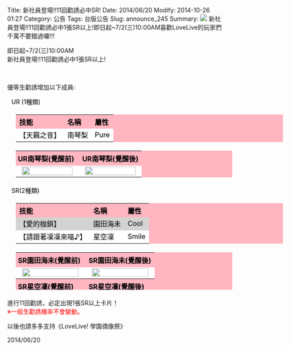 Title: 新社員登場!!11回勸誘必中SR!
Date: 2014/06/20
Modify: 2014-10-26 01:27
Category: 公告
Tags: 台版公告
Slug: announce_245
Summary: <img src="http://seudo.github.io/llsif_tw/images/S3_kotori_2.png"> 新社員登場!!11回勸誘必中1張SR以上!即日起~7/2(三)10:00AM喜歡LoveLive的玩家們千萬不要錯過囉!!!

<div class="content_news">
<div class="note">
<p>即日起~7/2(三)10:00AM
  <br />
新社員登場!!11回勸誘必中1張SR以上!</p>
<br />
<p>優等生勸誘增加以下成員:</p>
<p><span style="color:black; padding-left:10px;">UR (1種類)</span></p>
<table id="table2" style="width: 622px; color: black; background: none repeat scroll 0% 0% lightpink; text-align: left; margin: 20px;">
<tbody>
<tr>
<th>技能</th>
<th>名稱</th>
<th>屬性</th>
</tr>
<tr style="background-color: white;">
<td style="height: 17px;">【天籟之音】</td>
<td>南琴梨</td>
<td>Pure</td>
</tr>
</tbody>
</table>
<table width="70%" id="table2" style=" color: black; background: none repeat scroll 0% 0% lightpink; text-align: left; margin: 20px; ">
<tr>
<th width="50%" style="padding:5px;">UR南琴梨(覺醒前)</th>
<th width="50%">UR南琴梨(覺醒後)</th>
</tr>
<tr>
<td width="50%" align="center" bgcolor="#FFFFFF"><img src="http://seudo.github.io/llsif_tw/images/S4_Kotori_1.JPG" width="95%" /></td>
<td width="50%" align="center" bgcolor="#FFFFFF"><img src="http://seudo.github.io/llsif_tw/images/S4_Kotori_2.JPG" width="95%" /></td>
</tr>
</table>
<p><span style="color:black; padding-left:10px;">SR(2種類)</span></p>
<table id="table2" style="width: 622px; color: black; background: none repeat scroll 0% 0% lightpink; text-align: left; margin: 20px;">
<tbody>
<tr>
<th>技能</th>
<th>名稱</th>
<th>屬性</th>
</tr>
<tr style="background-color: lightgrey;">
<td style="height: 17px;">【愛的枷鎖】</td>
<td>園田海未</td>
<td>Cool</td>
</tr>
<tr style="background-color: white;">
<td style="height: 17px;">【請跟著凜凜來喵♪】</td>
<td>星空凜</td>
<td>Smile</td>
</tr>
<tr>
</tr>
</tbody>
</table>
<table width="70%" id="table2" style=" color: black; background: none repeat scroll 0% 0% lightpink; text-align: left; margin: 20px; height: 87px;">
<tr>
<th width="50%" style="padding:5px;">SR園田海未(覺醒前)</th>
<th width="50%">SR園田海未(覺醒後)</th>
</tr>
<tr>
<td width="50%" align="center" bgcolor="#FFFFFF"><img src="http://seudo.github.io/llsif_tw/images/S4_Umi_1.PNG" width="95%" /></td>
<td width="50%" align="center" bgcolor="#FFFFFF"><img src="http://seudo.github.io/llsif_tw/images/S4_Umi_2.jpg" width="95%" /></td>
</tr>
<tr>
<th width="50%" style="padding:5px;">SR星空凜(覺醒前)</th>
<th width="50%">SR星空凜(覺醒後)</th>
</tr>
<tr>
<td width="50%" align="center" bgcolor="#FFFFFF"><img src="http://seudo.github.io/llsif_tw/images/S4_Rin_1.JPG" width="95%" /></td>
<td width="50%" align="center" bgcolor="#FFFFFF"><img src="http://seudo.github.io/llsif_tw/images/S4_Rin_2.JPG" width="95%" /></td>
</tr>
</table>
<p>進行11回勸誘，必定出現1張SR以上卡片！<br />
<span style="color:red;">※一般生勸誘機率不會變動。</span></p>
<p>以後也請多多支持《LoveLive! 學園偶像祭》</p>
		2014/06/20
		         
</div>
</div>
